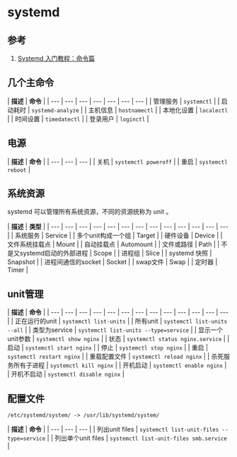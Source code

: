 # systemd

## 参考

1. [Systemd 入门教程：命令篇](http://www.ruanyifeng.com/blog/2016/03/systemd-tutorial-commands.html)

## 几个主命令

| **描述** | **命令** |
| --- | --- | --- | --- | --- | --- | --- |
| 管理服务 | `systemctl` |
| 启动耗时 | `systemd-analyze` |
| 主机信息 | `hostnamectl` |
| 本地化设置 | `localectl` |
| 时间设置 | `timedatectl` |
| 登录用户 | `loginctl` |

## 电源

| **描述** | **命令** |
| --- | --- | --- |
| 关机 | `systemctl poweroff` |
| 重启 | `systemctl reboot` |

## 系统资源

systemd 可以管理所有系统资源，不同的资源统称为 unit 。

| **描述** | **类型** |
| --- | --- | --- | --- | --- | --- | --- | --- | --- | --- | --- | --- | --- |
| 系统服务 | Service |
| 多个unit构成一个组 | Target |
| 硬件设备 | Device |
| 文件系统挂载点 | Mount |
| 自动挂载点 | Automount |
| 文件或路径 | Path |
| 不是又systemd启动的外部进程 | Scope |
| 进程组 | Slice |
| systemd 快照 | Snapshot |
| 进程间通信的socket | Socket |
| swap文件 | Swap |
| 定时器 | Timer |

## unit管理

| **描述** | **命令** |
| --- | --- | --- | --- | --- | --- | --- | --- | --- | --- | --- | --- | --- |
| 正在运行的unit | `systemctl list-units` |
| 所有unit | `systemctl list-units --all` |
| 类型为service | `systemctl list-units --type=service` |
|  显示一个unit参数 | `systemctl show nginx` |
| 状态 | `systemctl status nginx.service` |
| 启动 | `systemctl start nginx` |
|  停止 | `systemctl stop nginx` |
|  重启 | `systemctl restart nginx` |
|  重载配置文件 | `systemctl reload nginx` |
|  杀死服务所有子进程 | `systemctl kill nginx` |
|  开机启动 | `systemctl enable nginx` |
|  开机不启动 | `systemctl disable nginx` |

## 配置文件

 `/etc/systemd/system/ -> /usr/lib/systemd/system/`

| **描述** | **命令** |
| --- | --- | --- |
|  列出unit files | `systemctl list-unit-files --type=service` |
|  列出单个unit files | `systemctl list-unit-files smb.service` |

